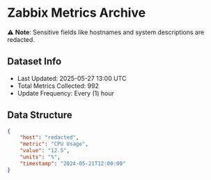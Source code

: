 # Zabbix Metrics Archive

⚠️ **Note**: Sensitive fields like hostnames and system descriptions are redacted.

## Dataset Info
- Last Updated: 2025-05-27 13:00 UTC
- Total Metrics Collected: 992
- Update Frequency: Every (1) hour

## Data Structure
```json
{
    "host": "redacted",
    "metric": "CPU Usage",
    "value": "12.5",
    "units": "%",
    "timestamp": "2024-05-21T12:00:00"
}
```
